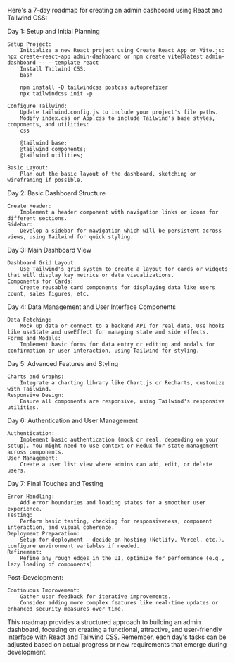 Here's a 7-day roadmap for creating an admin dashboard using React and Tailwind CSS:

Day 1: Setup and Initial Planning

    Setup Project:
        Initialize a new React project using Create React App or Vite.js: npx create-react-app admin-dashboard or npm create vite@latest admin-dashboard -- --template react
        Install Tailwind CSS:
        bash

        npm install -D tailwindcss postcss autoprefixer
        npx tailwindcss init -p

    Configure Tailwind:
        Update tailwind.config.js to include your project's file paths.
        Modify index.css or App.css to include Tailwind's base styles, components, and utilities:
        css

        @tailwind base;
        @tailwind components;
        @tailwind utilities;

    Basic Layout:
        Plan out the basic layout of the dashboard, sketching or wireframing if possible.


Day 2: Basic Dashboard Structure

    Create Header:
        Implement a header component with navigation links or icons for different sections.
    Sidebar:
        Develop a sidebar for navigation which will be persistent across views, using Tailwind for quick styling.


Day 3: Main Dashboard View

    Dashboard Grid Layout:
        Use Tailwind's grid system to create a layout for cards or widgets that will display key metrics or data visualizations.
    Components for Cards:
        Create reusable card components for displaying data like users count, sales figures, etc.


Day 4: Data Management and User Interface Components

    Data Fetching:
        Mock up data or connect to a backend API for real data. Use hooks like useState and useEffect for managing state and side effects.
    Forms and Modals:
        Implement basic forms for data entry or editing and modals for confirmation or user interaction, using Tailwind for styling.


Day 5: Advanced Features and Styling

    Charts and Graphs:
        Integrate a charting library like Chart.js or Recharts, customize with Tailwind.
    Responsive Design:
        Ensure all components are responsive, using Tailwind's responsive utilities.


Day 6: Authentication and User Management

    Authentication:
        Implement basic authentication (mock or real, depending on your setup). You might need to use context or Redux for state management across components.
    User Management:
        Create a user list view where admins can add, edit, or delete users.


Day 7: Final Touches and Testing

    Error Handling:
        Add error boundaries and loading states for a smoother user experience.
    Testing:
        Perform basic testing, checking for responsiveness, component interaction, and visual coherence.
    Deployment Preparation:
        Setup for deployment - decide on hosting (Netlify, Vercel, etc.), configure environment variables if needed.
    Refinement:
        Refine any rough edges in the UI, optimize for performance (e.g., lazy loading of components).


Post-Development:

    Continuous Improvement: 
        Gather user feedback for iterative improvements.
        Consider adding more complex features like real-time updates or enhanced security measures over time.


This roadmap provides a structured approach to building an admin dashboard, focusing on creating a functional, attractive, and user-friendly interface with React and Tailwind CSS. Remember, each day's tasks can be adjusted based on actual progress or new requirements that emerge during development.